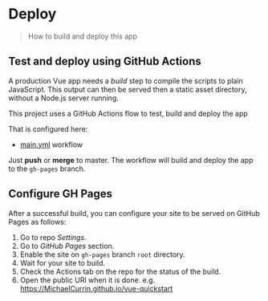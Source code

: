 # Deploy
> How to build and deploy this app


## Test and deploy using GitHub Actions

A production Vue app needs a _build_ step to compile the scripts to plain JavaScript. This output can then be served then a static asset directory, without a Node.js server running.

This project uses a GitHub Actions flow to test, build and deploy the app

That is configured here:

- [main.yml](/.github/workflows/main.yml) workflow

Just **push** or **merge** to master. The workflow will build and deploy the app to the `gh-pages` branch.


## Configure GH Pages

After a successful build, you can configure your site to be served on GitHub Pages as follows:

1. Go to repo _Settings_.
2. Go to _GitHub Pages_ section.
3. Enable the site on `gh-pages` branch `root` directory.
4. Wait for your site to build.
5. Check the Actions tab on the repo for the status of the build.
6. Open the public URl when it is done. e.g. https://MichaelCurrin.github.io/vue-quickstart
